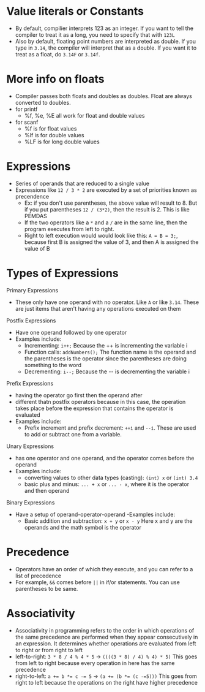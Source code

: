 # Value literals or Constants
- By default, compilier interprets 123 as an integer. If you want to tell the compiler to treat it as a long, you need to specify that with `123L`
- Also by default, floating point numbers are interpreted as double. If you type in `3.14`, the compiler will interpret that as a double. If you want it to treat as a float, do `3.14F` or `3.14f`. 
# More info on floats
- Compiler passes both floats and doubles as doubles. Float are always converted to doubles. 
- for printf
    - %f, %e, %E all work for float and double values
- for scanf
    - %f is for float values
    - %lf is for double values
    - %LF is for long double values
# Expressions
- Series of operands that are reduced to a single value
- Expressions like `12 / 3 * 2` are executed by a set of priorities known as precendence
    - Ex: if you don't use parentheses, the above value will result to 8. But if you put parentheses `12 / (3*2)`, then the result is 2. This is like PEMDAS
    - If the two operators like a `*` and a `/` are in the same line, then the program executes from left to right. 
    - Right to left execution would would look like this: `A = B = 3;`, because first B is assigned the value of 3, and then A is assigned the value of B
# Types of Expressions
Primary Expressions
- These only have one operand with no operator. Like `A` or like `3.14`. These are just items that aren't having any operations executed on them


Postfix Expressions
- Have one operand followed by one operator
- Examples include:
    - Incrementing: `i++;` Because the ++ is incrementing the variable i
    - Function calls: `addNumbers();` The function name is the operand and the parentheses is the operator since the parentheses are doing something to the word
    - Decrementing: `i--;` Because the -- is decrementing the variable i


Prefix Expressions
- having the operator go first then the operand after
- different thatn postfix operators because in this case, the operation takes place before the expression that contains the operator is evaluated
- Examples include:
    - Prefix increment and prefix decrement: `++i` and `--i`. These are used to add or subtract one from a variable.


Unary Expressions
- has one operator and one operand, and the operator comes before the operand
- Examples include:
    - converting values to other data types (casting): `(int) x` or `(int) 3.4`
    - basic plus and minus: `... + x` or `... - x`, where it is the operator and then operand


Binary Expressions
- Have a setup of operand-operator-operand
-Examples include:
    - Basic addition and subtraction: `x + y` or `x - y` Here x and y are the operands and the math symbol is the operator

# Precedence
- Operators have an order of which they execute, and you can refer to a list of precedence
- For example, `&&` comes before `||` in if/or statements. You can use parentheses to be same. 

# Associativity
- Associativity in programming refers to the order in which operations of the same precedence are performed when they appear consecutively in an expression. It determines whether operations are evaluated from left to right or from right to left
- left-to-right: `3 * 8 / 4 % 4 * 5` -> `((((3 * 8) / 4) % 4) * 5)` This goes from left to right because every operation in here has the same precedence
- right-to-left: `a += b *= c -= 5` -> `(a += (b *= (c -=5)))` This goes from right to left because the operations on the right have higher precedence